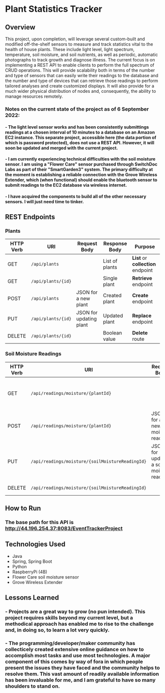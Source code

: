 # Plant Statistics Tracker

## Overview
This project, upon completion, will leverage several custom-built and modified off-the-shelf sensors to measure and track statistics vital to the health of house plants. These include light level, light spectrum, temperature, soil moisture, and soil nutrients, as well as periodic, automatic photographs to track growth and diagnose illness. The current focus is on implementing a REST API to enable clients to perform the full spectrum of CRUD operations. This will provide scalability both in terms of the number and type of sensors that can easily write their readings to the database and the number and type of devices that can retrieve those readings to perform tailored analyses and create customized displays. It will also provide for a much wider physical distribution of nodes and, consequently, the ability to manage resources remotely.

### Notes on the current state of the project as of 6 September 2022:
#### - The light level sensor works and has been consistently submittings readings at a chosen interval of 10 minutes to a database on an Amazon EC2 instance. This separate project, accessible here (the data portion of which is password protected), does not use a REST API. However, it will soon be updated and merged with the current project.
#### - I am currently experiencing technical difficulties with the soil moisture sensor. I am using a "Flower Care" sensor purchased through SwitchDoc Labs as part of their "SmartGarden3" system. The primary difficulty at the moment is establishing a reliable connection with the Grove Wireless Extender, which (when functional) should enable the bluetooth sensor to submit readings to the EC2 database via wireless internet.
#### - I have acquired the components to build all of the other necessary sensors. I will just need time to tinker.

## REST Endpoints

### Plants

| HTTP Verb | URI                      | Request Body             | Response Body  | Purpose                             |
|-----------|--------------------------|--------------------------|----------------|-------------------------------------|
| GET       | `/api/plants `           |                          | List of plants | **List** or **collection** endpoint |
| GET       | `/api/plants/{id}`       |                          | Single plant   | **Retrieve** endpoint               |
| POST      | `/api/plants`            | JSON for a new plant     | Created plant  | **Create** endpoint                 |
| PUT       | `/api/plants/{id}`       | JSON for updating plant  | Updated plant  | **Replace** endpoint                |
| DELETE    | `/api/plants/{id}`       |                          | Boolean value  | **Delete** route                    |

### Soil Moisture Readings

| HTTP Verb | URI                                              | Request Body                              | Response Body                              | Purpose                             |
|-----------|--------------------------------------------------|-------------------------------------------|--------------------------------------------|-------------------------------------|
| GET       | `/api/readings/moisture/{plantId}`               |                                           | List of soil moisture readings by plant id | **List** or **collection** endpoint |
| POST      | `/api/readings/moisture/{plantId}`               | JSON for a new soil moisture reading      | Created soil moisture reading              | **Create** endpoint                 |
| PUT       | `/api/readings/moisture/{soilMoistureReadingId}` | JSON for updating a soil moisture reading | Updated soil moisture reading              | **Replace** endpoint                |
| DELETE    | `/api/readings/moisture/{soilMoistureReadingId}` |                                           | Boolean value                              | **Delete** route                    |

## How to Run
### The base path for this API is http://44.196.254.37:8083/EventTrackerProject

## Technologies Used
* Java
* Spring, Spring Boot
* Python
* RaspberryPi (4B)
* Flower Care soil moisture sensor
* Grove Wireless Extender

## Lessons Learned
### - Projects are a great way to grow (no pun intended). This project requires skills beyond my current level, but a methodical approach has enabled me to rise to the challenge and, in doing so, to learn a lot very quickly.
### - The programming/developer/maker community has collecticely created extensive online guidance on how to accomplish most tasks and use most technologies. A major component of this comes by way of fora in which people present the issues they have faced and the community helps to resolve them. This vast amount of readily available information has been invaluable for me, and I am grateful to have so many shoulders to stand on.
